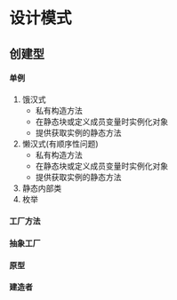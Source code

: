 # 设计模式

## 创建型
#### 单例
  1. 饿汉式
     - 私有构造方法
     - 在静态块或定义成员变量时实例化对象
     - 提供获取实例的静态方法
  2. 懒汉式(有顺序性问题)
     - 私有构造方法
     - 在静态块或定义成员变量时实例化对象
     - 提供获取实例的静态方法
  3. 静态内部类
  4. 枚举

#### 工厂方法
#### 抽象工厂
#### 原型
#### 建造者